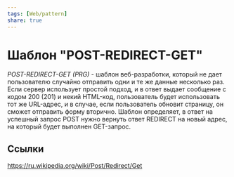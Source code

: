 ```yaml
---
tags: [Web/pattern]
share: true
---
```

# Шаблон "POST-REDIRECT-GET"
*POST-REDIRECT-GET (PRG)* - шаблон веб-разработки, который не дает пользователю случайно отправить одни и те же данные несколько раз.
Если сервер использует простой подход, и в ответ выдает сообщение с кодом 200 (201) и некий HTML-код, пользователь будет использовать тот же URL-адрес, и в случае, если пользователь обновит страницу, он сможет отправить форму вторично.
Шаблон определяет, в ответ на успешный запрос POST нужно вернуть ответ REDIRECT на новый адрес, на который будет выполнен GET-запрос.

## Ссылки
https://ru.wikipedia.org/wiki/Post/Redirect/Get